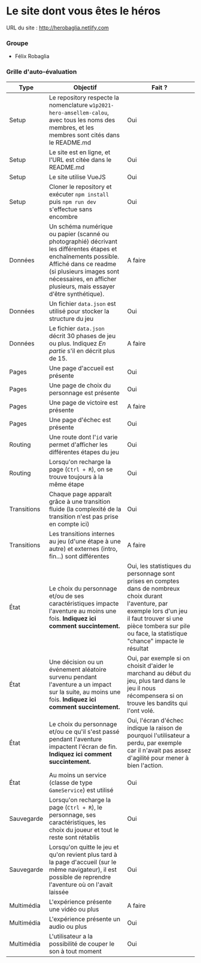 # Le site dont vous êtes le héros

URL du site : http://herobaglia.netlify.com

### Groupe

- Félix Robaglia

### Grille d'auto-évaluation


| Type  | Objectif | Fait ? | 
| ----- | -------- | ------ |
| Setup | Le repository respecte la nomenclature `w1p2021-hero-amsellem-calou`, avec tous les noms des membres, et les membres sont cités dans le README.md | Oui |
| Setup | Le site est en ligne, et l'URL est citée dans le README.md | Oui |
| Setup | Le site utilise VueJS | Oui |
| Setup | Cloner le repository et exécuter `npm install` puis `npm run dev` s'effectue sans encombre | Oui |
| Données | Un schéma numérique ou papier (scanné ou photographié) décrivant les différentes étapes et enchaînements possible. Affiché dans ce readme (si plusieurs images sont nécessaires, en afficher plusieurs, mais essayer d'être synthétique). | A faire |
| Données | Un fichier `data.json` est utilisé pour stocker la structure du jeu | Oui |
| Données | Le fichier `data.json` décrit 30 phases de jeu ou plus. Indiquez *En partie* s'il en décrit plus de 15. | A faire |
| Pages | Une page d'accueil est présente | Oui |
| Pages | Une page de choix du personnage est présente | Oui |
| Pages | Une page de victoire est présente | A faire |
| Pages | Une page d'échec est présente | Oui |
| Routing | Une route dont l'`id` varie permet d'afficher les différentes étapes du jeu | Oui |
| Routing | Lorsqu'on recharge la page (`Ctrl + R`), on se trouve toujours à la même étape | Oui |
| Transitions | Chaque page apparaît grâce à une transition fluide (la complexité de la transition n'est pas prise en compte ici) | Oui |
| Transitions | Les transitions internes au jeu (d'une étape à une autre) et externes (intro, fin...) sont différentes | A faire |
| État | Le choix du personnage et/ou de ses caractéristiques impacte l'aventure au moins une fois. **Indiquez ici comment succintement.** | Oui, les statistiques du personnage sont prises en comptes dans de nombreux choix durant l'aventure, par exemple lors d'un jeu il faut trouver si une pièce tombera sur pile ou face, la statistique "chance" impacte le résultat |
| État | Une décision ou un événement aléatoire survenu pendant l'aventure a un impact sur la suite, au moins une fois. **Indiquez ici comment succintement.** | Oui, par exemple si on choisit d'aider le marchand au début du jeu, plus tard dans le jeu il nous récompensera si on trouve les bandits qui l'ont volé. |
| État | Le choix du personnage et/ou ce qu'il s'est passé pendant l'aventure impactent l'écran de fin. **Indiquez ici comment succintement.** | Oui, l'écran d'échec indique la raison de pourquoi l'utilisateur a perdu, par exemple car il n'avait pas assez d'agilité pour mener à bien l'action. |
| État | Au moins un service (classe de type `GameService`) est utilisé | Oui |
| Sauvegarde | Lorsqu'on recharge la page (`Ctrl + R`), le personnage, ses caractéristiques, les choix du joueur et tout le reste sont rétablis | Oui |
| Sauvegarde | Lorsqu'on quitte le jeu et qu'on revient plus tard à la page d'accueil (sur le même navigateur), il est possible de reprendre l'aventure où on l'avait laissée | Oui |
| Multimédia | L'expérience présente une vidéo ou plus | A faire |
| Multimédia | L'expérience présente un audio ou plus | Oui |
| Multimédia | L'utilisateur a la possibilité de couper le son à tout moment | Oui |
